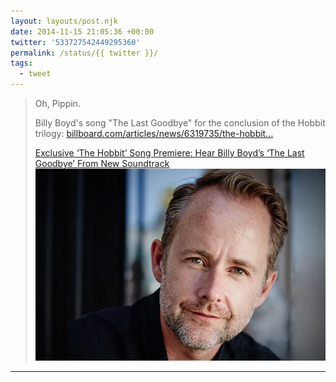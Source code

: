 ```yaml
---
layout: layouts/post.njk
date: 2014-11-15 21:05:36 +00:00
twitter: '533727542449295360'
permalink: /status/{{ twitter }}/
tags: 
  - tweet
---
```


> Oh, Pippin.
> 
> Billy Boyd's song "The Last Goodbye" for the conclusion of the Hobbit trilogy: [billboard.com/articles/news/6319735/the-hobbit…](http://www.billboard.com/articles/news/6319735/the-hobbit-song-premiere-billy-boyd-the-last-goodbye)
> 
> [<span>Exclusive ‘The Hobbit’ Song Premiere: Hear Billy Boyd’s ‘The Last Goodbye’ From New Soundtrack</span> ![Billy Boyd](/img/billy-boyd-press-2014-billboard-650.webp)](http://www.billboard.com/articles/news/6319735/the-hobbit-song-premiere-billy-boyd-the-last-goodbye)

---
